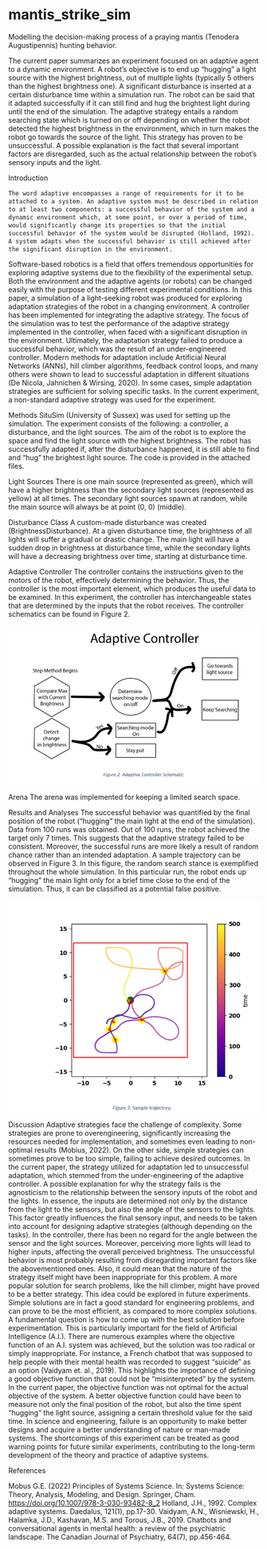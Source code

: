 # mantis_strike_sim
Modelling the decision-making process of a praying mantis (Tenodera Augustipennis) hunting behavior. 


The current paper summarizes an experiment focused on an adaptive agent to a dynamic environment. A robot’s objective is to end up “hugging” a light source with the highest brightness, out of multiple lights (typically 5 others than the highest brightness one). A significant disturbance is inserted at a certain disturbance time within a simulation run. The robot can be said that it adapted successfully if it can still find and hug the brightest light during until the end of the simulation. The adaptive strategy entails a random searching state which is turned on or off depending on whether the robot detected the highest brightness in the environment, which in turn makes the robot go towards the source of the light. This strategy has proven to be unsuccessful. A possible explanation is the fact that several important factors are disregarded, such as the actual relationship between the robot’s sensory inputs and the light. 

Introduction 
		
	The word adaptive encompasses a range of requirements for it to be attached to a system. An adaptive system must be described in relation to at least two components: a successful behavior of the system and a dynamic environment which, at some point, or over a period of time, would significantly change its properties so that the initial successful behavior of the system would be disrupted (Holland, 1992). A system adapts when the successful behavior is still achieved after the significant disruption in the environment. 
Software-based robotics is a field that offers tremendous opportunities for exploring adaptive systems due to the flexibility of the experimental setup. Both the environment and the adaptive agents (or robots) can be changed easily with the purpose of testing different experimental conditions. In this paper, a simulation of a light-seeking robot was produced for exploring adaptation strategies of the robot in a changing environment. A controller has been implemented for integrating the adaptive strategy. The focus of the simulation was to test the performance of the adaptive strategy implemented in the controller, when faced with a significant disruption in the environment. Ultimately, the adaptation strategy failed to produce a successful behavior, which was the result of an under-engineered controller. 
Modern methods for adaptation include Artificial Neural Networks (ANNs), hill climber algorithms, feedback control loops, and many others were shown to lead to successful adaptation in different situations (De Nicola, Jahnichen & Wirsing, 2020). In some cases, simple adaptation strategies are sufficient for solving specific tasks. In the current experiment, a non-standard adaptive strategy was used for the experiment. 

Methods
	SituSim (University of Sussex) was used for setting up the simulation. The experiment consists of the following: a controller, a disturbance, and the light sources. The aim of the robot is to explore the space and find the light source with the highest brightness. The robot has successfully adapted if, after the disturbance happened, it is still able to find and “hug” the brightest light source. The code is provided in the attached files. 

Light Sources
	There is one main source (represented as green), which will have a higher brightness than the secondary light sources (represented as yellow) at all times. The secondary light sources spawn at random, while the main source will always be at point (0, 0) (middle). 

 

Disturbance Class 
	A custom-made disturbance was created (BrightnessDisturbance). At a given disturbance time, the brightness of all lights will suffer a gradual or drastic change. The main light will have a sudden drop in brightness at disturbance time, while the secondary lights will have a decreasing brightness over time, starting at disturbance time. 

Adaptive Controller
	The controller contains the instructions given to the motors of the robot, effectively determining the behavior. Thus, the controller is the most important element, which produces the useful data to be examined. In this experiment, the controller has interchangeable states that are determined by the inputs that the robot receives. The controller schematics can be found in Figure 2. 		

 
 
![](images/Adaptive%20Controller.png)



Arena
	The arena was implemented for keeping a limited search space. 





Results and Analyses 
	The successful behavior was quantified by the final position of the robot (“hugging” the main light at the end of the simulation). Data from 100 runs was obtained. 
	Out of 100 runs, the robot achieved the target only 7 times. This suggests that the adaptive strategy failed to be consistent. Moreover, the successful runs are more likely a result of random chance rather than an intended adaptation. 
	A sample trajectory can be observed in Figure 3. In this figure, the random search stance is exemplified throughout the whole simulation. In this particular run, the robot ends up “hugging” the main light only for a brief time close to the end of the simulation. Thus, it can be classified as a potential false positive.


![](images/Sample%20Trajectory.png)


Discussion 
	Adaptive strategies face the challenge of complexity. Some strategies are prone to overengineering, significantly increasing the resources needed for implementation, and sometimes even leading to non-optimal results (Mobius, 2022). On the other side, simple strategies can sometimes prove to be too simple, failing to achieve desired outcomes. In the current paper, the strategy utilized for adaptation led to unsuccessful adaptation, which stemmed from the under-engineering of the adaptive controller. 
	A possible explanation for why the strategy fails is the agnosticism to the relationship between the sensory inputs of the robot and the lights. In essence, the inputs are determined not only by the distance from the light to the sensors, but also the angle of the sensors to the lights. This factor greatly influences the final sensory input, and needs to be taken into account for designing adaptive strategies (although depending on the tasks). In the controller, there has been no regard for the angle between the sensor and the light sources. Moreover, perceiving more lights will lead to higher inputs, affecting the overall perceived brightness. The unsuccessful behavior is most probably resulting from disregarding important factors like the abovementioned ones. Also, it could mean that the nature of the strategy itself might have been inappropriate for this problem. A more popular solution for search problems, like the hill climber, might have proved to be a better strategy. This idea could be explored in future experiments. 
	Simple solutions are in fact a good standard for engineering problems, and can prove to be the most efficient, as compared to more complex solutions. A fundamental question is how to come up with the best solution before experimentation. This is particularly important for the field of Artificial Intelligence (A.I.). There are numerous examples where the objective function of an A.I. system was achieved, but the solution was too radical or simply inappropriate. For instance, a French chatbot that was supposed to help people with their mental health was recorded to suggest “suicide” as an option (Vaidyam et. al., 2019). 
	This highlights the importance of defining a good objective function that could not be “misinterpreted” by the system. In the current paper, the objective function was not optimal for the actual objective of the system. A better objective function could have been to measure not only the final position of the robot, but also the time spent “hugging” the light source, assigning a certain threshold value for the said time. 
	In science and engineering, failure is an opportunity to make better designs and acquire a better understanding of nature or man-made systems. The shortcomings of this experiment can be treated as good warning points for future similar experiments, contributing to the long-term development of the theory and practice of adaptive systems. 









References 

Mobus G.E. (2022) Principles of Systems Science. In: Systems Science: Theory, Analysis, Modeling, and Design. Springer, Cham. https://doi.org/10.1007/978-3-030-93482-8_2
Holland, J.H., 1992. Complex adaptive systems. Daedalus, 121(1), pp.17-30.
Vaidyam, A.N., Wisniewski, H., Halamka, J.D., Kashavan, M.S. and Torous, J.B., 2019. Chatbots and conversational agents in mental health: a review of the psychiatric landscape. The Canadian Journal of Psychiatry, 64(7), pp.456-464.
